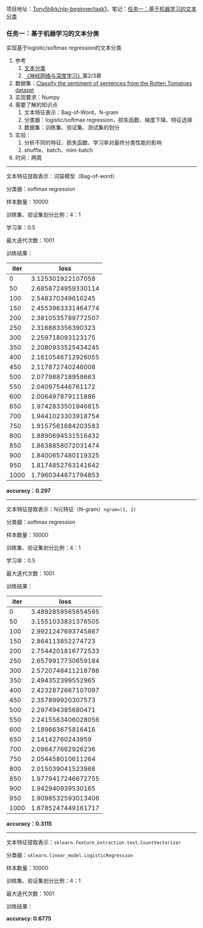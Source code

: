 项目地址：[Tony5t4rk/nlp-beginner/task1](https://github.com/Tony5t4rk/nlp-beginner/tree/master/task1)，笔记：[任务一：基于机器学习的文本分类](https://www.wolai.com/tony5t4rk/p5neeWfxdiBBLh4CSLnj2F?theme=light)

### 任务一：基于机器学习的文本分类

实现基于logistic/softmax regression的文本分类

1. 参考
   1. [文本分类](../topic/文本分类.md)
   2. [《神经网络与深度学习》](https://nndl.github.io)第2/3章
2. 数据集：[Classify the sentiment of sentences from the Rotten Tomatoes dataset](https://www.kaggle.com/c/sentiment-analysis-on-movie-reviews)
3. 实现要求：Numpy
4. 需要了解的知识点
   1. 文本特征表示：Bag-of-Word，N-gram
   2. 分类器：logistic/softmax regression，损失函数、梯度下降、特征选择
   3. 数据集：训练集、验证集、测试集的划分
5. 实验：
   1. 分析不同的特征、损失函数、学习率对最终分类性能的影响
   2. shuffle、batch、mini-batch
6. 时间：两周

------

文本特征提取表示：词袋模型（Bag-of-word）

分类器：softmax regression

样本数量：10000

训练集、验证集划分比例：4：1

学习率：0.5

最大迭代次数：1001

训练结果：

| iter | loss               |
| ---- | ------------------ |
| 0    | 3.125301922107058  |
| 50   | 2.6858724959330114 |
| 100  | 2.548370349610245  |
| 150  | 2.4553963331464774 |
| 200  | 2.3810535789772507 |
| 250  | 2.316883356390323  |
| 300  | 2.259718093123175  |
| 350  | 2.2080933525434245 |
| 400  | 2.1610546712926055 |
| 450  | 2.117872740246008  |
| 500  | 2.077988718958663  |
| 550  | 2.040975446761172  |
| 600  | 2.006497879111886  |
| 650  | 1.9742833501946815 |
| 700  | 1.9441023303918754 |
| 750  | 1.9157561684203583 |
| 800  | 1.8890694531516432 |
| 850  | 1.8638858072031474 |
| 900  | 1.8400657480119325 |
| 950  | 1.8174852763141642 |
| 1000 | 1.7960344871794853 |

**accuracy：0.297**

------

文本特征提取表示：N元特征（N-gram）`ngram=(1, 2)`

分类器：softmax regression

样本数量：10000

训练集、验证集划分比例：4：1

学习率：0.5

最大迭代次数：1001

训练结果：

| iter | loss               |
| ---- | ------------------ |
| 0    | 3.4892859565654595 |
| 50   | 3.1551033831376505 |
| 100  | 2.9921247693745867 |
| 150  | 2.864113852274723  |
| 200  | 2.7544201816772533 |
| 250  | 2.6579917730659184 |
| 300  | 2.5720748411218786 |
| 350  | 2.494352399552965  |
| 400  | 2.4232872667107097 |
| 450  | 2.357899920307573  |
| 500  | 2.297494385680471  |
| 550  | 2.2415563406028056 |
| 600  | 2.189663675816416  |
| 650  | 2.14142760243959   |
| 700  | 2.096477662926236  |
| 750  | 2.054458010611264  |
| 800  | 2.015039041523968  |
| 850  | 1.9779417246672755 |
| 900  | 1.942940939530165  |
| 950  | 1.9098532593013406 |
| 1000 | 1.8785247449161717 |

**accuracy：0.3115**

------

文本特征提取表示：`sklearn.feature_extraction.text.CountVectorizer`

分类器：`sklearn.linear_model.LogisticRegression`

样本数量：10000

训练集、验证集划分比例：4：1

最大迭代次数：1001

训练结果：

**accuracy: 0.6775**

